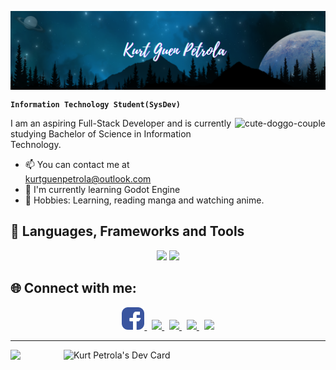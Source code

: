 <!-- # 🌌 Kurt Guen Raposas Petrola -->
<p align = "center" ><img align="center" src="https://github.com/kurtpetrola/kurtpetrola/blob/master/imgs/kurt-readme-header.png" /></p>

**`Information Technology Student(SysDev)`**

<img alt="cute-doggo-couple" align="right" width="auto" height="120" src="https://media.tenor.com/h67tbKxNTyAAAAAi/corgi-love.gif">

I am an aspiring Full-Stack Developer and is currently studying Bachelor of Science in Information Technology.

- 📫 You can contact me at [kurtguenpetrola@outlook.com](mailto:kurtguenpetrola@outlook.com)
- 🌱 I'm currently learning Godot Engine
- 🎯 Hobbies: Learning, reading manga and watching anime.

<h2>🧰 Languages, Frameworks and Tools</h2>

<p align="center">
  <!--<a href="https://skillicons.dev"></a>-->
    <img src="https://skillicons.dev/icons?i=dart,flutter,kotlin,firebase,svelte,react,ts,js" /> <!--</br>-->
    <img src="https://skillicons.dev/icons?i=vscode,androidstudio,cs,unity,git,tailwind,mysql,figma" />
</p>


<h2>🌐 Connect with me:</h2>

<p align="center">
 <a href="https://www.facebook.com/profile.php?id=100008866333712&mibextid=ZbWKwL/">
   <picture>
     <img alt="Facebook logo" src="https://github.com/ReigneRaven/ReigneRaven/blob/main/img/facebook.svg" height="36">
   </picture>
 </a>
 &nbsp;
  <a href="https://dev.to/kurtpetrola">
   <picture>
      <img src="https://skillicons.dev/icons?i=devto" height="37"/>
   </picture>
 </a>
  &nbsp;
 <a href="https://gitlab.com/kurtpetrola">
   <picture>
      <img src="https://skillicons.dev/icons?i=gitlab" height="36"/>
   </picture>
 </a>
  &nbsp;
 <a href="https://www.linkedin.com/in/kurtguenpetrola">
   <picture>
      <img src="https://skillicons.dev/icons?i=linkedin" height="36"/>
   </picture>
 </a>
  &nbsp;
 <a href="https://www.instagram.com/krt.zzz_">
   <picture>
      <img src="https://skillicons.dev/icons?i=instagram" height="36"/>
   </picture>
 </a>
</p>

<!--<p align="center">
 <a href="https://www.facebook.com/profile.php?id=100008866333712&mibextid=ZbWKwL/">
   <picture>
     <!--<source media="(prefers-color-scheme: dark)" srcset="https://github.com/ReigneRaven/ReigneRaven/blob/main/img/facebook-light.svg">
     <!--<source media="(prefers-color-scheme: light)" srcset="https://github.com/ReigneRaven/ReigneRaven/blob/main/img/facebook-dark.svg">
     <img alt="Facebook logo" src="https://github.com/kurtpetrola/kurtpetrola/blob/master/imgs/facebook-dark.svg" height="35">
   </picture>
 </a>
 &nbsp;
 <a href="https://dev.to/kurtpetrola">
   <picture>
     <!--<source media="(prefers-color-scheme: dark)" srcset="https://github.com/ReigneRaven/ReigneRaven/blob/main/img/dev-light.svg">
     <!--<source media="(prefers-color-scheme: light)" srcset="https://github.com/ReigneRaven/ReigneRaven/blob/main/img/dev-dark.svg">
     <img alt="Dev logo" src="https://github.com/kurtpetrola/kurtpetrola/blob/master/imgs/dev-dark.svg" height="35">
   </picture>
 </a>
 &nbsp;
 <a href="https://gitlab.com/kurtpetrola">
   <picture>
     <!--<source media="(prefers-color-scheme: dark)" srcset="https://github.com/ReigneRaven/ReigneRaven/blob/main/img/gitlab-light.svg">
     <!--<source media="(prefers-color-scheme: light)" srcset="https://github.com/ReigneRaven/ReigneRaven/blob/main/img/gitlab-dark.svg">
     <img alt="Dev logo" src="https://github.com/kurtpetrola/kurtpetrola/blob/master/imgs/gitlab-dark.svg" height="35">
   </picture>
 </a>
 &nbsp;
 <a href="https://www.linkedin.com/in/kurtguenpetrola">
   <picture>
     <!--<source media="(prefers-color-scheme: dark)" srcset="https://github.com/ReigneRaven/ReigneRaven/blob/main/img/linkedin-light.svg">
     <!--<source media="(prefers-color-scheme: light)" srcset="https://github.com/ReigneRaven/ReigneRaven/blob/main/img/linkedin-dark.svg">
     <img alt="Linkedin logo" src="https://github.com/kurtpetrola/kurtpetrola/blob/master/imgs/linkedin-dark.svg" height="35">
   </picture>
 </a>
 &nbsp;
 <a href="https://www.instagram.com/krt.zzz_">
   <picture>
     <!--<source media="(prefers-color-scheme: dark)" srcset="https://github.com/ReigneRaven/ReigneRaven/blob/main/img/instagram-light.svg">
     <!--<source media="(prefers-color-scheme: light)" srcset="https://github.com/ReigneRaven/ReigneRaven/blob/main/img/instagram-dark.svg">
     <img alt="Instagram logo" src="https://github.com/kurtpetrola/kurtpetrola/blob/master/imgs/instagram-dark.svg" height="35">
   </picture>
 </a>
</p>-->

---

<!-- <p align="left"> -->
<a href="https://discord.com/users/866124582673842186"><img align="left" src="https://lanyard.cnrad.dev/api/866124582673842186??borderRadius=15px&hideDiscrim=true"/></a>
<a href="https://app.daily.dev/kurtpetrola"><img align="right" src="https://api.daily.dev/devcards/v2/TcGz7c2xpYSbFEeVJ4djv.png?type=wide&r=z8n" width="419" alt="Kurt Petrola's Dev Card"/></a>
  <!--&nbsp; &nbsp;
    <img alt="cute-doggo-couple" width="auto" height="210" src="https://media.tenor.com/h67tbKxNTyAAAAAi/corgi-love.gif">-->
<!-- </p>  -->

<!-- <img alt="doggo" width="auto" src="https://mir-s3-cdn-cf.behance.net/project_modules/1400/74731f76965389.5c7945b0cfcc3.gif"> -->
